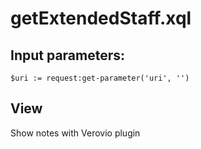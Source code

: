 # getExtendedStaff.xql
## Input parameters:
```
$uri := request:get-parameter('uri', '')
```
## View
Show notes with Verovio plugin


